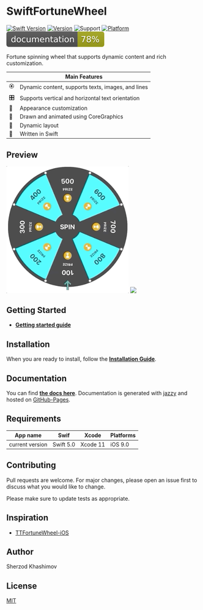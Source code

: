 # SwiftFortuneWheel

[![Swift Version](https://img.shields.io/badge/Swift-5-orange.svg)]()
[![Version](https://img.shields.io/cocoapods/v/SwiftFortuneWheel.svg?label=version)](https://cocoapods.org/pods/SwiftFortuneWheel)
![Support](https://img.shields.io/badge/supports-SPM%2C%20CocoaPods-green.svg)
[![Platform](https://img.shields.io/cocoapods/p/SwiftFortuneWheel.svg?style=flat)](https://cocoapods.org/pods/SwiftFortuneWheel)
![Documentation](./docs/badge.svg?style=flat&sanitize=true)

Fortune spinning wheel that supports dynamic content and rich customization.

| | Main Features |
|---|---|
| 🏵 | Dynamic content, supports texts, images, and lines |
| 🎛 | Supports vertical and horizontal text orientation |
| 🌈 | Appearance customization |
| 🎨 | Drawn and animated using CoreGraphics |
| 🧮 | Dynamic layout  |
| 🚀 | Written in Swift |

## Preview

<img src="./Images/layout.gif" width="320"/>
<img src="./Images/rotation.gif" width="320"/>

## Getting Started
- [**Getting started guide**](/Documentation/GettingStarted.md)

## Installation

When you are ready to install, follow the [**Installation Guide**](/Documentation/Installation.md).

## Documentation

You can find <a href="https://sh-khashimov.github.io/SwiftFortuneWheel/" target="_blank">**the docs here**</a>. Documentation is generated with [jazzy](https://github.com/realm/jazzy) and hosted on [GitHub-Pages](https://pages.github.com/).

<a name="h_requirements"></a>
## Requirements


| App name | Swif | Xcode | Platforms |
|---|---|---|---|
| current version | Swift 5.0 | Xcode 11 | iOS 9.0 |

## Contributing
Pull requests are welcome. For major changes, please open an issue first to discuss what you would like to change.

Please make sure to update tests as appropriate.


## Inspiration

- [TTFortuneWheel-iOS](https://github.com/tapptitude/TTFortuneWheel-iOS)

## Author

Sherzod Khashimov

## License
[MIT](https://choosealicense.com/licenses/mit/)